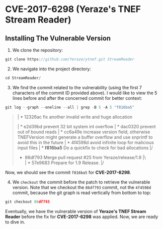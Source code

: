 # CVE-2017-6298 (Yeraze's TNEF Stream Reader)

## Installing The Vulnerable Version

1. We clone the repository:

```C
git clone https://github.com/Yeraze/ytnef.git StreamReader
```

2. We navigate into the project directory:

```C
cd StreamReader/
```

3. We find the commit related to the vulnerability (using the first 7 characters of the commit ID provided above). I would like to view the 5 lines before and after the concerned commit for better context:

```C
git log --graph --oneline --all | grep -B 5 -A 5 "f816ba5"
```

> |  * 12326ac fix another invalid write and huge allocation
> 
> |  * e2d39bd prevent 32 bit system int overflow
> |  * dac0320 prevent out of bound reads
> |  * cc6a49e increase version field, otherwise TNEFVersion might generate a buffer overflow and use snprintf to avoid this in the future
> |  * 4f4598d avoid infinite loop for malicious input files
> |  * **f816ba5** Do a quickfix to check for bad allocations
> |/  
> *   86df793 Merge pull request #25 from Yeraze/release/1.9
> |\  
> |  * 57e9683 Prepare for 1.9 Release.
> |/ 

Now, we should see the commit `f816ba5` for **CVE-2017-6298**.

4. We `checkout` the commit before the patch to retrieve the vulnerable version. Note that we checkout the `86df793` commit, not the `4f4598d` commit, because the git graph is read vertically from bottom to top:

```C
git checkout 86df793
```

Eventually, we have the vulnerable version of **Yeraze's TNEF Stream Reader** before the fix for **CVE-2017-6298** was applied. Now, we are ready to dive in.





